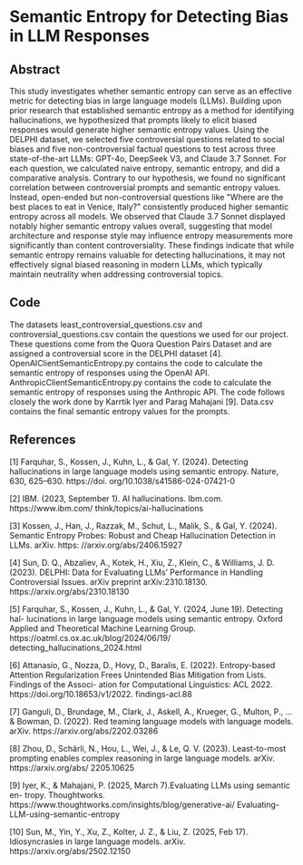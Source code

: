 # Semantic Entropy for Detecting Bias in LLM Responses

## Abstract

This study investigates whether semantic entropy can serve as an effective metric
for detecting bias in large language models (LLMs). Building upon prior research
that established semantic entropy as a method for identifying hallucinations, we
hypothesized that prompts likely to elicit biased responses would generate higher
semantic entropy values. Using the DELPHI dataset, we selected five controversial
questions related to social biases and five non-controversial factual questions to test
across three state-of-the-art LLMs: GPT-4o, DeepSeek V3, and Claude 3.7 Sonnet.
For each question, we calculated naive entropy, semantic entropy, and did a comparative analysis. Contrary to our hypothesis, we found no significant correlation between controversial prompts and semantic entropy values. Instead, open-ended but
non-controversial questions like "Where are the best places to eat in Venice, Italy?"
consistently produced higher semantic entropy across all models. We observed that
Claude 3.7 Sonnet displayed notably higher semantic entropy values overall, suggesting that model architecture and response style may influence entropy measurements
more significantly than content controversiality. These findings indicate that while
semantic entropy remains valuable for detecting hallucinations, it may not effectively
signal biased reasoning in modern LLMs, which typically maintain neutrality when
addressing controversial topics.

## Code

The datasets least_controversial_questions.csv and controversial_questions.csv contain the questions we used for our project. These questions come from the Quora Question Pairs Dataset and are assigned a controversial score in the DELPHI dataset [4]. OpenAIClientSemanticEntropy.py contains the code to calculate the semantic entropy of responses using the OpenAI API. AnthropicClientSemanticEntropy.py contains the code to calculate the semantic entropy of responses using the Anthropic API. The code follows closely the work done by Karrtik Iyer and Parag Mahajani [9]. Data.csv contains the final semantic entropy values for the prompts. 

## References

[1] Farquhar, S., Kossen, J., Kuhn, L., & Gal, Y. (2024). Detecting hallucinations in
large language models using semantic entropy. Nature, 630, 625–630. https:<!--This is a comment-->//doi.
org/10.1038/s41586-024-07421-0

[2] IBM. (2023, September 1). AI hallucinations. Ibm.com. https:<!--This is a comment-->//ww<!--This is a comment-->w.<!--This is a comment-->ibm.<!--This is a comment-->com/
think/topics/ai-hallucinations

[3] Kossen, J., Han, J., Razzak, M., Schut, L., Malik, S., & Gal, Y. (2024). Semantic
Entropy Probes: Robust and Cheap Hallucination Detection in LLMs. arXiv. https:
//arxiv.org/abs/2406.15927

[4] Sun, D. Q., Abzaliev, A., Kotek, H., Xiu, Z., Klein, C., & Williams, J. D. (2023).
DELPHI: Data for Evaluating LLMs’ Performance in Handling Controversial Issues.
arXiv preprint arXiv:2310.18130. https<!--This is a comment-->://arxiv<!--This is a comment-->.org<!--This is a comment-->/abs/2310.18130

[5] Farquhar, S., Kossen, J., Kuhn, L., & Gal, Y. (2024, June 19). Detecting hal-
lucinations in large language models using semantic entropy. Oxford Applied and
Theoretical Machine Learning Group. https<!--This is a comment-->://<!--This is a comment-->oatml.cs.ox.ac.uk/blog/2024/06/19/
detecting_hallucinations_2024.html

[6] Attanasio, G., Nozza, D., Hovy, D., Baralis, E. (2022). Entropy-based Attention
Regularization Frees Unintended Bias Mitigation from Lists. Findings of the Associ-
ation for Computational Linguistics: ACL 2022. htt<!--This is a comment-->ps://doi.org<!--This is a comment-->/10.18653/<!--This is a comment-->v1/2022.
findings-acl.88

[7] Ganguli, D., Brundage, M., Clark, J., Askell, A., Krueger, G., Multon, P., ... &
Bowman, D. (2022). Red teaming language models with language models. arXiv.
https:<!--This is a comment-->//arxiv.<!--This is a comment-->org/abs/2202.03286

[8] Zhou, D., Schärli, N., Hou, L., Wei, J., & Le, Q. V. (2023). Least-to-most prompting
enables complex reasoning in large language models. arXiv. https:/<!--This is a comment-->/arxiv.org/abs/<!--This is a comment-->
2205.10625

[9] Iyer, K., & Mahajani, P. (2025, March 7).Evaluating LLMs using semantic en-
tropy. Thoughtworks. https:<!--This is a comment-->//ww<!--This is a comment-->w.<!--This is a comment-->thoughtworks.com<!--This is a comment-->/insights/blog/generative-ai/
Evaluating-LLM-using-semantic-entropy 

[10] Sun, M., Yin, Y., Xu, Z., Kolter, J. Z., & Liu, Z. (2025, Feb 17). Idiosyncrasies in
large language models. arXiv. https:<!--This is a comment-->//arxiv.org/abs<!--This is a comment-->/2502.12150
